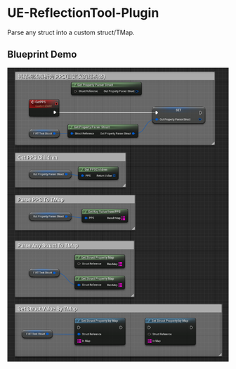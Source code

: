 # UE-ReflectionTool-Plugin
Parse any struct into a custom struct/TMap.

## Blueprint Demo

![image-20230919095624062](Readme_PNG\image-20230919095624062.png)
